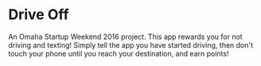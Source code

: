 # Drive Off

An Omaha Startup Weekend 2016 project. This app rewards you for not driving and texting! Simply tell the app you have started driving, then don't touch your phone until you reach your destination, and earn points!